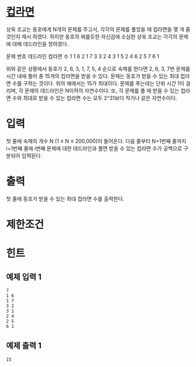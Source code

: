 # [컵라면](https://www.acmicpc.net/problem/1781)

상욱 조교는 동호에게 N개의 문제를 주고서, 각각의 문제를 풀었을 때 컵라면을 몇 개 줄 것인지 제시 하였다. 하지만 동호의 찌를듯한 자신감에 소심한 상욱 조교는 각각의 문제에 대해 데드라인을 정하였다.



문제 번호   데드라인    컵라면 수
1           1           6
2           1           7
3           3           2
4           3           1
5           2           4
6           2           5
7           6           1


위와 같은 상황에서 동호가 2, 6, 3, 1, 7, 5, 4 순으로 숙제를 한다면 2, 6, 3, 7번 문제를 시간 내에 풀어 총 15개의 컵라면을 받을 수 있다.
문제는 동호가 받을 수 있는 최대 컵라면 수를 구하는 것이다. 위의 예에서는 15가 최대이다.
문제를 푸는데는 단위 시간 1이 걸리며, 각 문제의 데드라인은 N이하의 자연수이다. 또, 각 문제를 풀 때 받을 수 있는 컵라면 수와 최대로 받을 수 있는 컵라면 수는 모두 2^31보다 작거나 같은 자연수이다.



# 입력


첫 줄에 숙제의 개수 N (1 ≤ N ≤ 200,000)이 들어온다. 다음 줄부터 N+1번째 줄까지 i+1번째 줄에 i번째 문제에 대한 데드라인과 풀면 받을 수 있는 컵라면 수가 공백으로 구분되어 입력된다.

# 출력


첫 줄에 동호가 받을 수 있는 최대 컵라면 수를 출력한다.

# 제한조건



# 힌트

## 예제 입력 1

```
7
1 6
1 7
3 2
3 1
2 4
2 5
6 1
```

## 예제 출력 1

```
15
```

